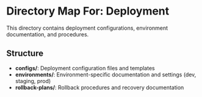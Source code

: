 # Directory Map For: Deployment

This directory contains deployment configurations, environment documentation, and procedures.

## Structure

- **configs/**: Deployment configuration files and templates
- **environments/**: Environment-specific documentation and settings (dev, staging, prod)
- **rollback-plans/**: Rollback procedures and recovery documentation
